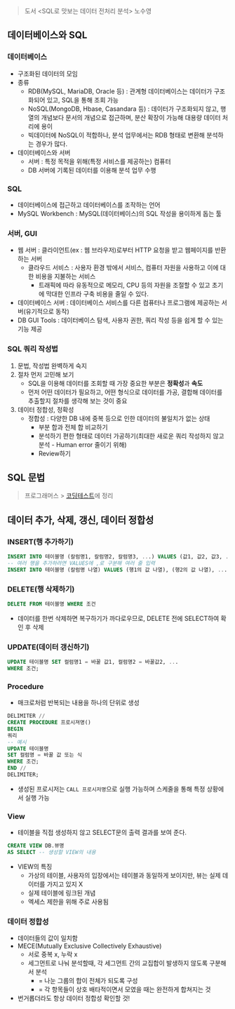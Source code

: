 > 도서 <SQL로 맛보는 데이터 전처리 분석> 노수영

## 데이터베이스와 SQL
### 데이터베이스
- 구조화된 데이터의 모임
- 종류
    - RDB(MySQL, MariaDB, Oracle 등) : 관계형 데이터베이스는 데이터가 구조화되어 있고, SQL을 통해 조회 가능
    - NoSQL(MongoDB, Hbase, Casandara 등) : 데이터가 구조화되지 않고, 행열의 개념보다 문서의 개념으로 접근하며, 분산 확장이 가능해 대용량 데이터 처리에 용이
    - 빅데이터에 NoSQL이 적합하나, 분석 업무에서는 RDB 형태로 변환해 분석하는 경우가 많다.
- 데이터베이스와 서버
    - 서버 : 특정 목적을 위해(특정 서비스를 제공하는) 컴퓨터
    - DB 서버에 기록된 데이터를 이용해 분석 업무 수행
### SQL
- 데이터베이스에 접근하고 데이터베이스를 조작하는 언어
- MySQL Workbench : MySQL(데이터베이스)의 SQL 작성을 용이하게 돕는 툴
### 서버, GUI
- 웹 서버 : 클라이언트(ex : 웹 브라우저)로부터 HTTP 요청을 받고 웹페이지를 반환하는 서버
    - 클라우드 서비스 : 사용자 환경 밖에서 서비스, 컴퓨터 자원을 사용하고 이에 대한 비용을 지불하는 서비스
        - 트래픽에 따라 유동적으로 메모리, CPU 등의 자원을 조절할 수 있고 초기에 막대한 인프라 구축 비용을 줄일 수 있다.
- 데이터베이스 서버 : 데이터베이스 서비스를 다른 컴퓨터나 프로그램에 제공하는 서버(유기적으로 동작)
- DB GUI Tools : 데이터베이스 탐색, 사용자 권한, 쿼리 작성 등을 쉽게 할 수 있는 기능 제공
### SQL 쿼리 작성법
1) 문법, 작성법 완벽하게 숙지
2) 절차 먼저 고민해 보기
    - SQL을 이용해 데이터를 조회할 때 가장 중요한 부분은 **정확성**과 **속도**
    - 먼저 어떤 데이터가 필요하고, 어떤 형식으로 데이터를 가공, 결합해 데이터를 추출할지 절차를 생각해 보는 것이 중요
3) 데이터 정합성, 정확성
    - 정합성 : 다양한 DB 내에 중복 등으로 인한 데이터의 불일치가 없는 상태
        - 부분 합과 전체 합 비교하기
        - 분석하기 편한 형태로 데이터 가공하기(최대한 새로운 쿼리 작성하지 않고 분석 - Human error 줄이기 위해)
        - Review하기

## SQL 문법
> 프로그래머스 > [코딩테스트](/%ED%94%84%EB%A1%9C%EA%B7%B8%EB%9E%98%EB%A8%B8%EC%8A%A4/%EC%BD%94%EB%94%A9%ED%85%8C%EC%8A%A4%ED%8A%B8.md)에 정리

## 데이터 추가, 삭제, 갱신, 데이터 정합성
### INSERT(행 추가하기)
```SQL
INSERT INTO 테이블명 (칼럼명1, 칼럼명2, 칼럼명3, ...) VALUES (값1, 값2, 값3, ...);
-- 여러 행을 추가하려면 VALUES에 ,로 구분해 여러 줄 입력
INSERT INTO 테이블명 (칼럼명 나열) VALUES (행1의 값 나열), (행2의 값 나열), ... ;
```

### DELETE(행 삭제하기)
```SQL
DELETE FROM 테이블명 WHERE 조건
```
* 데이터를 한번 삭제하면 복구하기가 까다로우므로, DELETE 전에 SELECT하여 확인 후 삭제

### UPDATE(데이터 갱신하기)
```SQL
UPDATE 테이블명 SET 컬럼명1 = 바꿀 값1, 컬럼명2 = 바꿀값2, ...
WHERE 조건;
```

### Procedure
* 매크로처럼 반복되는 내용을 하나의 단위로 생성
```SQL
DELIMITER //
CREATE PROCEDURE 프로시져명()
BEGIN
쿼리
-- 예시
UPDATE 테이블명
SET 컬럼명 = 바꿀 값 또는 식
WHERE 조건;
END //
DELIMITER;
```
* 생성된 프로시저는 `CALL 프로시저명`으로 실행 가능하며 스케줄을 통해 특정 상황에서 실행 가능

### View
* 테이블을 직접 생성하지 않고 SELECT문의 출력 결과를 보여 준다.
```SQL
CREATE VIEW DB.뷰명
AS SELECT -- 생성할 VIEW의 내용
```
* VIEW의 특징
    - 가상의 테이블, 사용자의 입장에서는 테이블과 동일하게 보이지만, 뷰는 실제 데이터를 가지고 있지 X
    - 실제 테이블에 링크된 개념
    - 엑세스 제한을 위해 주로 사용됨

### 데이터 정합성
* 데이터들의 값이 일치함
* MECE(Mutually Exclusive Collectively Exhaustive)
    - 서로 중복 x, 누락 x
    - 세그먼트로 나눠 분석할때, 각 세그먼트 간의 교집합이 발생하지 않도록 구분해서 분석
        - = 나눈 그룹의 합이 전체가 되도록 구성
        - = 각 항목들이 상호 배타적이면서 모였을 때는 완전하게 합쳐지는 것
* 번거롭더라도 항상 데이터 정합성 확인할 것!